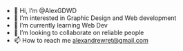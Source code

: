 - 👋 Hi, I’m @AlexGDWD
- 👀 I’m interested in Graphic Design and Web development
- 🌱 I’m currently learning Web Dev
- 💞️ I’m looking to collaborate on reliable people
- 📫 How to reach me alexandrewret@gmail.com

<!---
AlexGDWD/AlexGDWD is a ✨ special ✨ repository because its `README.md` (this file) appears on your GitHub profile.
You can click the Preview link to take a look at your changes.
--->

